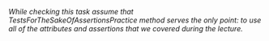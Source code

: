  *While checking this task assume that TestsForTheSakeOfAssertionsPractice method serves the only point: 
to use all of the attributes and assertions that we covered during the lecture.*
